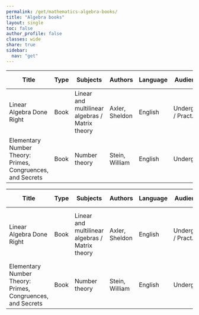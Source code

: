 ```yaml
---
permalink: /get/mathematics-algebra-books/
title: "Algebra books"
layout: single
toc: false
author_profile: false
classes: wide
share: true
sidebar:
  nav: "get"
---
```


| Title | Type | Subjects | Authors | Language | Audience | Reviews | URLs | Last checked | License |
|---|---|---|---|---|---|---|---|---|---|
| Linear Algebra Done Right | Book | Linear and multilinear algebras / Matrix theory | Axler, Sheldon | English | Undergrad / Pract. | <a href="https://cfknow.github.io/review/Linear-Algebra-Done-Right/" target="_blank">Antonio Montano - 05/11/2023</a> | <a href="https://link.springer.com/content/pdf/10.1007/978-3-031-41026-0.pdf" target="_blank">PDF</a><br><a href="https://linear.axler.net/" target="_blank">Author site</a><br><a href="https://link.springer.com/book/10.1007/978-3-031-41026-0" target="_blank">Publisher site</a> | 06/11/2023 | CC BY-NC 4.0 DEED |
| Elementary Number Theory: Primes, Congruences, and Secrets | Book | Number theory | Stein, William | English | Undergrad |  | <a href="https://wstein.org/ent/ent.pdf" target="_blank">PDF</a><br><a href="https://github.com/williamstein/ent" target="_blank">GitHub Repo</a><br><a href="https://wstein.org/ent/" target="_blank">Site</a> | 11/11/2023 |  |

<!-- HTML Table -->
<table id="mathematics-algebra-books-table" class="display" style="width:100%">
<thead>
  <tr>
    <th>Title</th>
    <th>Type</th>
    <th>Subjects</th>
    <th>Authors</th>
    <th>Language</th>
    <th>Audience</th>
    <th>Reviews</th>
    <th>URLs</th>
    <th>Last checked</th>
    <th>License</th>
  </tr>
</thead>
<tbody>
  <tr>
    <td>Linear Algebra Done Right</td>
    <td>Book</td>
    <td>Linear and multilinear algebras / Matrix theory</td>
    <td>Axler, Sheldon</td>
    <td>English</td>
    <td>Undergrad / Pract.</td>
    <td>&lt;a href="https://cfknow.github.io/review/Linear-Algebra-Done-Right/" target="_blank"&gt;Antonio Montano - 05/11/2023&lt;/a&gt;</td>
    <td>&lt;a href="https://link.springer.com/content/pdf/10.1007/978-3-031-41026-0.pdf" target="_blank"&gt;PDF&lt;/a&gt;&lt;br&gt;&lt;a href="https://linear.axler.net/" target="_blank"&gt;Author site&lt;/a&gt;&lt;br&gt;&lt;a href="https://link.springer.com/book/10.1007/978-3-031-41026-0" target="_blank"&gt;Publisher site&lt;/a&gt;</td>
    <td>06/11/2023</td>
    <td>CC BY-NC 4.0 DEED</td>
  </tr>
  <tr>
    <td>Elementary Number Theory: Primes, Congruences, and Secrets</td>
    <td>Book</td>
    <td>Number theory</td>
    <td>Stein, William</td>
    <td>English</td>
    <td>Undergrad</td>
    <td></td>
    <td>&lt;a href="https://wstein.org/ent/ent.pdf" target="_blank"&gt;PDF&lt;/a&gt;&lt;br&gt;&lt;a href="https://github.com/williamstein/ent" target="_blank"&gt;GitHub Repo&lt;/a&gt;&lt;br&gt;&lt;a href="https://wstein.org/ent/" target="_blank"&gt;Site&lt;/a&gt;</td>
    <td>11/11/2023</td>
    <td></td>
  </tr>
</tbody>
</table>

<!-- DataTables Initialization Script -->
<script>
$(document).ready( function () {
    $('#mathematics-algebra-books-table').DataTable();
});
</script>


